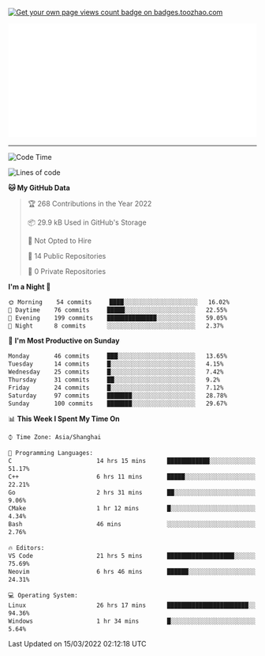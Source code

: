 <p align="left">  
<a href="https://badges.toozhao.com/stats/01FQP76TP6ZBNKKYXKKWX9BGJ8"><img src="https://badges.toozhao.com/badges/01FQP76TP6ZBNKKYXKKWX9BGJ8/blue.svg" alt="Get your own page views count badge on badges.toozhao.com" /></a>
</p>

<p align="right">
<a href="#!"><img src="./calendar.svg" ></a>
</p>

---

<!--START_SECTION:waka-->
![Code Time](http://img.shields.io/badge/Code%20Time-757%20hrs%207%20mins-blue)

![Lines of code](https://img.shields.io/badge/From%20Hello%20World%20I%27ve%20Written-40%20Thousand%20lines%20of%20code-blue)

**🐱 My GitHub Data** 

> 🏆 268 Contributions in the Year 2022
 > 
> 📦 29.9 kB Used in GitHub's Storage 
 > 
> 🚫 Not Opted to Hire
 > 
> 📜 14 Public Repositories 
 > 
> 🔑 0 Private Repositories  
 > 
**I'm a Night 🦉** 

```text
🌞 Morning    54 commits     ████░░░░░░░░░░░░░░░░░░░░░   16.02% 
🌆 Daytime    76 commits     █████░░░░░░░░░░░░░░░░░░░░   22.55% 
🌃 Evening    199 commits    ██████████████░░░░░░░░░░░   59.05% 
🌙 Night      8 commits      ░░░░░░░░░░░░░░░░░░░░░░░░░   2.37%

```
📅 **I'm Most Productive on Sunday** 

```text
Monday       46 commits     ███░░░░░░░░░░░░░░░░░░░░░░   13.65% 
Tuesday      14 commits     █░░░░░░░░░░░░░░░░░░░░░░░░   4.15% 
Wednesday    25 commits     █░░░░░░░░░░░░░░░░░░░░░░░░   7.42% 
Thursday     31 commits     ██░░░░░░░░░░░░░░░░░░░░░░░   9.2% 
Friday       24 commits     █░░░░░░░░░░░░░░░░░░░░░░░░   7.12% 
Saturday     97 commits     ███████░░░░░░░░░░░░░░░░░░   28.78% 
Sunday       100 commits    ███████░░░░░░░░░░░░░░░░░░   29.67%

```


📊 **This Week I Spent My Time On** 

```text
⌚︎ Time Zone: Asia/Shanghai

💬 Programming Languages: 
C                        14 hrs 15 mins      ████████████░░░░░░░░░░░░░   51.17% 
C++                      6 hrs 11 mins       █████░░░░░░░░░░░░░░░░░░░░   22.21% 
Go                       2 hrs 31 mins       ██░░░░░░░░░░░░░░░░░░░░░░░   9.06% 
CMake                    1 hr 12 mins        █░░░░░░░░░░░░░░░░░░░░░░░░   4.34% 
Bash                     46 mins             ░░░░░░░░░░░░░░░░░░░░░░░░░   2.76%

🔥 Editors: 
VS Code                  21 hrs 5 mins       ███████████████████░░░░░░   75.69% 
Neovim                   6 hrs 46 mins       ██████░░░░░░░░░░░░░░░░░░░   24.31%

💻 Operating System: 
Linux                    26 hrs 17 mins      ███████████████████████░░   94.36% 
Windows                  1 hr 34 mins        █░░░░░░░░░░░░░░░░░░░░░░░░   5.64%

```


 Last Updated on 15/03/2022 02:12:18 UTC
<!--END_SECTION:waka-->
